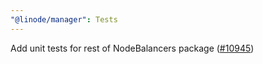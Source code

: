 ```yaml
---
"@linode/manager": Tests
---
```


Add unit tests for rest of NodeBalancers package ([#10945](https://github.com/linode/manager/pull/10945))
